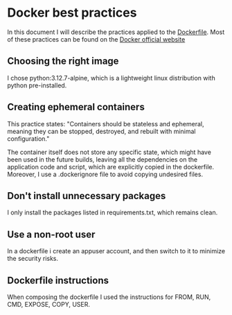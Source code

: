 # Docker best practices

In this document I will describe the practices applied to the [Dockerfile](/app_python/Dockerfile). Most of these practices can be found on the [Docker official website](https://docs.docker.com/build/building/best-practices/)

## Choosing the right image

I chose python:3.12.7-alpine, which is a lightweight linux distribution with python pre-installed.

## Creating ephemeral containers

This practice states: "Containers should be stateless and ephemeral, meaning they can be stopped, destroyed, and rebuilt with minimal configuration."

The container itself does not store any specific state, which might have been used in the future builds, leaving all the dependencies on the application code and script, which
are explicitly copied in the dockerfile. Moreover, I use a .dockerignore file to avoid copying undesired files.

## Don't install unnecessary packages

I only install the packages listed in requirements.txt, which remains clean.

## Use a non-root user

In a dockerfile i create an appuser account, and then switch to it to minimize the security risks.

## Dockerfile instructions

When composing the dockerfile I used the instructions for FROM, RUN, CMD, EXPOSE, COPY, USER.
